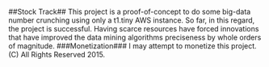 ##Stock Track##
This project is a proof-of-concept to do some big-data number crunching using only a t1.tiny AWS instance.
So far, in this regard, the project is successful. Having scarce resources have forced innovations that have improved the data mining algorithms preciseness by whole orders of magnitude.
###Monetization###
I may attempt to monetize this project. (C) All Rights Reserved 2015.

